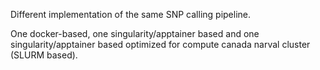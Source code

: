 Different implementation of the same SNP calling pipeline. 

One docker-based, one singularity/apptainer based and one singularity/apptainer based optimized for compute canada narval cluster (SLURM based).



